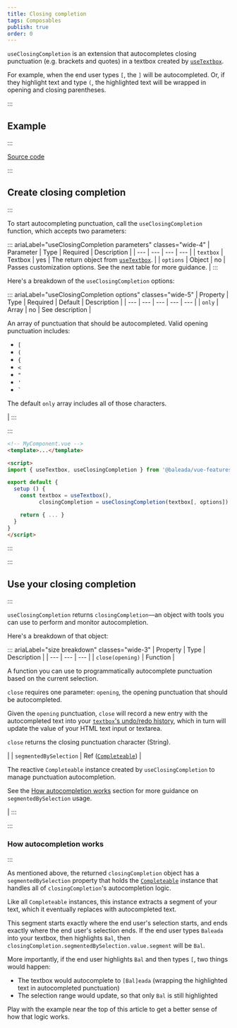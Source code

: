 ```yaml
---
title: Closing completion
tags: Composables
publish: true
order: 0
---
```


`useClosingCompletion` is an extension that autocompletes closing punctuation (e.g. brackets and quotes) in a textbox created by [`useTextbox`](/docs/features/interfaces/textbox).

For example, when the end user types `[`, the `]` will be autocompleted. Or, if they highlight text and type `(`, the highlighted text will be wrapped in opening and closing parentheses.


:::
## Example
:::

[Source code](https://github.com/baleada/docs/blob/main/src/components/ExampleUseClosingCompletion.vue)

<ExampleUseClosingCompletion class="with-mt" />


:::
## Create closing completion
:::

To start autocompleting punctuation, call the `useClosingCompletion` function, which accepts two parameters:

::: ariaLabel="useClosingCompletion parameters" classes="wide-4"
| Parameter | Type | Required | Description |
| --- | --- | --- | --- |
| `textbox` | Textbox | yes | The return object from [`useTextbox`](/docs/features/interfaces/textbox). |
| `options` | Object | no | Passes customization options. See the next table for more guidance. |
:::

Here's a breakdown of the `useClosingCompletion` options:

::: ariaLabel="useClosingCompletion options" classes="wide-5"
| Property | Type | Required | Default | Description |
| --- | --- | --- | --- | --- |
| `only` | Array | no | See description | <p>An array of punctuation that should be autocompleted. Valid opening punctuation includes:</p><ul><li>`[`</li><li>`(`</li><li>`{`</li><li>`<`</li><li>`"`</li><li>`'`</li><li><code>\`</code></li></ul><p>The default `only` array includes all of those characters.</p> |
:::

:::
```html
<!-- MyComponent.vue -->
<template>...</template>

<script>
import { useTextbox, useClosingCompletion } from '@baleada/vue-features'

export default {
  setup () {
    const textbox = useTextbox(),
          closingCompletion = useClosingCompletion(textbox[, options])

    return { ... }
  }
}
</script>
```
:::


:::
## Use your closing completion
:::

`useClosingCompletion` returns `closingCompletion`—an object with tools you can use to perform and monitor autocompletion.

Here's a breakdown of that object:

::: ariaLabel="size breakdown" classes="wide-3"
| Property | Type | Description |
| --- | --- | --- |
| `close(opening)` | Function | <p>A function you can use to programmatically autocomplete punctuation based on the current selection.</p><p>`close` requires one parameter: `opening`, the opening punctuation that should be autocompleted.</p><p>Given the `opening` punctuation, `close` will record a new entry with the autocompleted text into your [`textbox`'s undo/redo history](/docs/features/interfaces/textbox#how-your-textbox-manages-undo-redo-history), which in turn will update the value of your HTML text input or textarea.</p><p>`close` returns the closing punctuation character (String).</p> |
| `segmentedBySelection` | Ref ([`Completeable`](/docs/logic/classes/Completeable)) | <p>The reactive `Completeable` instance created by `useClosingCompletion` to manage punctuation autocompletion.</p><p>See the [How autocompletion works](#how-autocompletion-works) section for more guidance on `segmentedBySelection` usage.</p> |
:::


:::
### How autocompletion works
:::

As mentioned above, the returned `closingCompletion` object has a `segmentedBySelection` property that holds the [`Completeable`](/docs/logic/classes/Completeable) instance that handles all of `closingCompletion`'s autocompletion logic.

Like all `Completeable` instances, this instance extracts a segment of your text, which it eventually replaces with autocompleted text.

This segment starts exactly where the end user's selection starts, and ends exactly where the end user's selection ends. If the end user types `Baleada` into your textbox, then highlights `Bal`, then `closingCompletion.segmentedBySelection.value.segment` will be `Bal`.

More importantly, if the end user highlights `Bal` and then types `[`, two things would happen:
- The textbox would autocomplete to `[Bal]eada` (wrapping the highlighted text in autocompleted punctuation)
- The selection range would update, so that only `Bal` is still highlighted

Play with the example near the top of this article to get a better sense of how that logic works.
